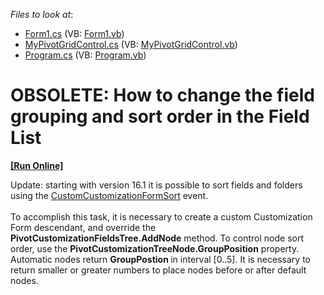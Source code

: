 <!-- default file list -->
*Files to look at*:

* [Form1.cs](./CS/Q236810/Form1.cs) (VB: [Form1.vb](./VB/Q236810/Form1.vb))
* [MyPivotGridControl.cs](./CS/Q236810/MyPivotGridControl.cs) (VB: [MyPivotGridControl.vb](./VB/Q236810/MyPivotGridControl.vb))
* [Program.cs](./CS/Q236810/Program.cs) (VB: [Program.vb](./VB/Q236810/Program.vb))
<!-- default file list end -->
# OBSOLETE: How to change the field grouping and sort order in the Field List
<!-- run online -->
**[[Run Online]](https://codecentral.devexpress.com/e4235)**
<!-- run online end -->


<p>Update: starting with version 16.1 it is possible to sort fields and folders using the <a href="https://documentation.devexpress.com/WindowsForms/DevExpressXtraPivotGridPivotGridControl_CustomCustomizationFormSorttopic.aspx">CustomCustomizationFormSort</a> event. <br><br>To accomplish this task, it is necessary to create a custom Customization Form descendant, and override the <strong>PivotCustomizationFieldsTree.AddNode</strong> method. To control node sort order, use the <strong>PivotCustomizationTreeNode.GroupPosition</strong> property. Automatic nodes return <strong>GroupPostion </strong>in interval [0..5]. It is necessary to return smaller or greater numbers to place nodes before or after default nodes.<br><br><br></p>

<br/>


